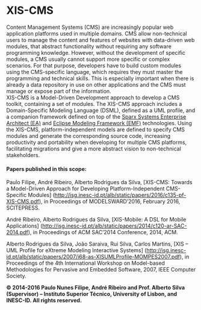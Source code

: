 # XIS-CMS
Content Management Systems (CMS) are increasingly popular web application platforms used in multiple domains. CMS allow non-technical users to manage the content and features of websites with data-driven web modules, that abstract functionality without requiring any software programming knowledge. However, without the development of specific modules, a CMS usually cannot support more specific or complex scenarios. For that purpose, developers have to build custom modules using the CMS-specific language, which requires they must master the programming and technical skills. This is especially important when there is already a data repository in use on other applications and the CMS must manage or expose part of the information.  
    XIS-CMS is a Model-Driven Development approach to develop a CMS toolkit, containing a set of modules. The XIS-CMS approach includes a Domain-Specific Modeling Language (DSML), defined as a UML profile, and a companion framework defined on top of the [Sparx Systems Enterprise Architect (EA)](http://www.sparxsystems.com/products/ea/index.html) and [Eclipse Modeling Framework (EMF)](http://www.eclipse.org/modeling/emf) technologies. Using the XIS-CMS, platform-independent models are defined to specify CMS modules and generate the corresponding source code, increasing productivity and portability when developing for multiple CMS platforms, facilitating migrations and give a more abstract vision to non-technical stakeholders.


#### Papers published in this scope:

Paulo Filipe, André Ribeiro, Alberto Rodrigues da Silva, [XIS-CMS: Towards a Model-Driven Approach for Developing Platform-Independent CMS-Specific Modules] (http://isg.inesc-id.pt/alb/static/papers/2016/c135-pf-XIS-CMS.pdf), in Proceedings of MODELSWARD’2016, February 2016, SCITEPRESS.

André Ribeiro, Alberto Rodrigues da Silva, [XIS-Mobile: A DSL for Mobile Applications] (http://isg.inesc-id.pt/alb/static/papers/2014/c120-ar-SAC-2014.pdf), in Proceedings of ACM SAC’2014 Conference, 2014, ACM.  

Alberto Rodrigues da Silva, João Saraiva, Rui Silva, Carlos Martins, [XIS – UML Profile for eXtreme Modeling Interactive Systems] (http://isg.inesc-id.pt/alb/static/papers/2007/i68-as-XISUMLProfile-MOMPES2007.pdf), in Proceedings of the 4th International Workshop on Model-based Methodologies for Pervasive and Embedded Software, 2007, IEEE Computer Society. 

**© 2014-2016 Paulo Nunes Filipe, André Ribeiro and Prof. Alberto Silva (Supervisor) – Instituto Superior Técnico, University of Lisbon, and INESC-ID. All rights reserved.**
